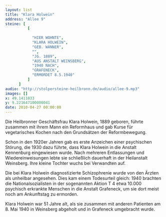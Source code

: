 ```yaml
---
layout: list
title: "Klara Holwein"
address: "Allee 9"
steine: [
          [
             
            "HIER WOHNTE",
            "KLARA HOLWEIN",
            "GEB. WANNER",
            "",
            "JG. 1889",
            "AUS ANSTALT WEINSBERG",
            "1940 NACH",
            "GRAFENECK",
            "ERMORDET 8.5.1940"
          ]
      ]
audio: "http://stolpersteine-heilbronn.de/audio/allee-9.mp3"
images: []
x: 49.1411033
y: 9.221647100000041
date: 2010-04-27 00:00:00
---
```


Die Heilbronner Geschäftsfrau Klara Holwein, 1889 geboren, führte zusammen mit ihrem Mann ein Reformhaus und gab Kurse für vegetarisches Kochen nach den Grundsätzen der Reformbewegung.

Schon in den 1920er Jahren gab es erste Anzeichen einer psychischen Störung, die 1930 dazu führte, dass Klara Holwein in die Anstalt Kennenburg eingewiesen wurde. Nach mehreren Entlassungen und Wiedereinweisungen lebte sie schließlich dauerhaft in der Heilanstalt Weinsberg. Ihre kleine Tochter wuchs bei Verwandten auf.

Die bei Klara Holwein diagnostizierte Schizophrenie wurde von den Ärzten als unheilbar angesehen. Dies kam einem Todesurteil gleich: 1940 brachten die Nationalsozialisten in der sogenannten Aktion T 4 etwa 10.000 psychisch erkrankte Menschen in die Anstalt Grafeneck, um sie dort meist noch am Ankunftstag zu ermorden. 

Klara Holwein war 51 Jahre alt, als sie zusammen mit anderen Patienten am 8. Mai 1940 in Weinsberg abgeholt und in Grafeneck umgebracht wurde.